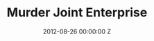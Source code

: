---
title: Murder Joint Enterprise
img: "/uploads/shaheen-baig-casting-murder-joint-enterprise.jpg"
date: 2012-08-26 00:00:00 Z
categories:
- television
tags:
- recent
director: Birger Larsen
with: Karla Crome, Joe Dempsie, Stephen Dillane
imdb: "http://www.imdb.com/title/tt2272902/"
video: yjrtxqu882
layout: project
---